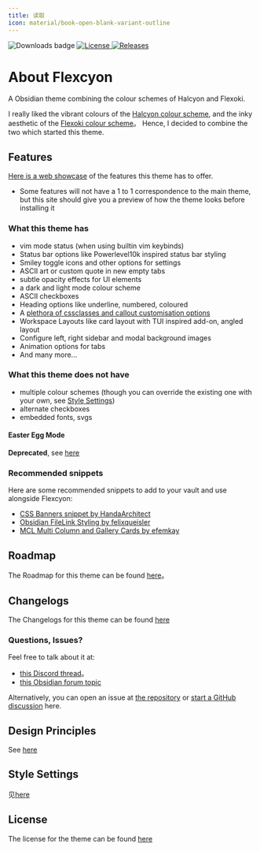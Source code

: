 ```yaml
---
title: 读取
icon: material/book-open-blank-variant-outline
---
```


<img src="https://img.shields.io/badge/downloads-900+-6E4E9B?style=for-the-badge&logo=obsidian&color=%23483699" alt="Downloads badge">
<a href="https://github.com/bladeacer/flexcyon/blob/master/LICENSE">
    <img src="https://img.shields.io/github/license/bladeacer/flexcyon?style=for-the-badge" alt="License">
</a>
<a href="https://github.com/bladeacer/flexcyon/releases">
    <img src="https://img.shields.io/github/v/release/bladeacer/flexcyon?style=for-the-badge&sort=semver" alt="Releases">
</a>

# About Flexcyon

A Obsidian theme combining the colour schemes of Halcyon and Flexoki.

I really liked the vibrant colours of the 
[Halcyon colour scheme](https://halcyon-theme.netlify.app/), and the inky
aesthetic of the [Flexoki colour scheme](https://stephango.com/flexoki)。
Hence, I decided to combine the two which started this theme.

## Features

[Here is a web showcase](https://share.note.sx/1bk28c9k) of the features
this theme has to offer.

- Some features will not have a 1 to 1 correspondence to the main theme,
but this site should give you a preview of how the theme looks before
installing it

### What this theme has

- vim mode status (when using builtin vim keybinds)
- Status bar options like Powerlevel10k inspired status bar styling
- Smiley toggle icons and other options for settings
- ASCII art or custom quote in new empty tabs
- subtle opacity effects for UI elements
- a dark and light mode colour scheme
- ASCII checkboxes
- Heading options like underline, numbered, coloured
- A [plethora of cssclasses and callout customisation options](../Styling/CSS-Classes/index.md)
- Workspace Layouts like card layout with TUI inspired add-on, angled layout
- Configure left, right sidebar and modal background images
- Animation options for tabs
- And many more...

### What this theme does not have

- multiple colour schemes (though you can override the existing one 
with your own, see [Style Settings](../Styling/Style-Settings/index.md))
- alternate checkboxes
- embedded fonts, svgs

#### Easter Egg Mode

**Deprecated**, see [here](./page-5.md)

### Recommended snippets

Here are some recommended snippets to add to your vault and use alongside Flexcyon:

- [CSS Banners snippet by HandaArchitect](https://github.com/HandaArchitect/obsidian-banner-snippet)
- [Obsidian FileLink Styling by felixqueisler](https://github.com/felixqueisler/Obsidian-FileLink-Styling)
- [MCL Multi Column and Gallery Cards by efemkay](https://github.com/efemkay/obsidian-modular-css-layout)

## Roadmap

The Roadmap for this theme can be found [here](https://github.com/bladeacer/flexcyon/tree/master/docs/roadmap.md)。

## Changelogs

The Changelogs for this theme can be found [here](../changelogs/index.md)

### Questions, Issues?

Feel free to talk about it at:

- [this Discord thread](https://discord.com/channels/686053708261228577/1338130333698359357)。
- [this Obsidian forum topic](https://forum.obsidian.md/t/flexcyon-a-dark-theme-for-obsidian/99869)

Alternatively, you can open an issue at
[the repository](https://github.com/bladeacer/flexcyon/issues) or
[start a GitHub discussion](https://github.com/bladeacer/flexcyon/discussions) here.

## Design Principles

See [here](./page-4.md)

## Style Settings

见[here](../Styling/Style-Settings/index.md)

## License

The license for the theme can be found [here](./license.md)

